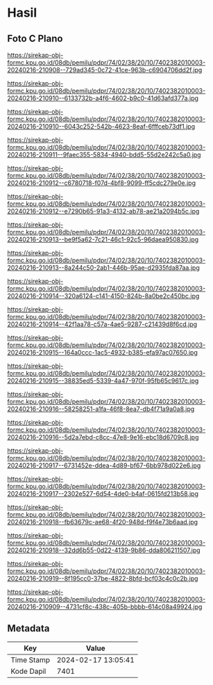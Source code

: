 # Hasil

## Foto C Plano

https://sirekap-obj-formc.kpu.go.id/08db/pemilu/pdpr/74/02/38/20/10/7402382010003-20240216-210908--729ad345-0c72-41ce-963b-c6904706dd2f.jpg

https://sirekap-obj-formc.kpu.go.id/08db/pemilu/pdpr/74/02/38/20/10/7402382010003-20240216-210910--6133732b-a4f6-4602-b9c0-41d63afd377a.jpg

https://sirekap-obj-formc.kpu.go.id/08db/pemilu/pdpr/74/02/38/20/10/7402382010003-20240216-210910--6043c252-542b-4623-8eaf-6fffceb73df1.jpg

https://sirekap-obj-formc.kpu.go.id/08db/pemilu/pdpr/74/02/38/20/10/7402382010003-20240216-210911--9faec355-5834-4940-bdd5-55d2e242c5a0.jpg

https://sirekap-obj-formc.kpu.go.id/08db/pemilu/pdpr/74/02/38/20/10/7402382010003-20240216-210912--c6780718-f07d-4bf8-9099-ff5cdc279e0e.jpg

https://sirekap-obj-formc.kpu.go.id/08db/pemilu/pdpr/74/02/38/20/10/7402382010003-20240216-210912--e7290b65-91a3-4132-ab78-ae21a2094b5c.jpg

https://sirekap-obj-formc.kpu.go.id/08db/pemilu/pdpr/74/02/38/20/10/7402382010003-20240216-210913--be9f5a62-7c21-46c1-92c5-96daea950830.jpg

https://sirekap-obj-formc.kpu.go.id/08db/pemilu/pdpr/74/02/38/20/10/7402382010003-20240216-210913--8a244c50-2ab1-446b-95ae-d2935fda87aa.jpg

https://sirekap-obj-formc.kpu.go.id/08db/pemilu/pdpr/74/02/38/20/10/7402382010003-20240216-210914--320a6124-c141-4150-824b-8a0be2c450bc.jpg

https://sirekap-obj-formc.kpu.go.id/08db/pemilu/pdpr/74/02/38/20/10/7402382010003-20240216-210914--42f1aa78-c57a-4ae5-9287-c21439d8f6cd.jpg

https://sirekap-obj-formc.kpu.go.id/08db/pemilu/pdpr/74/02/38/20/10/7402382010003-20240216-210915--164a0ccc-1ac5-4932-b385-efa97ac07650.jpg

https://sirekap-obj-formc.kpu.go.id/08db/pemilu/pdpr/74/02/38/20/10/7402382010003-20240216-210915--38835ed5-5339-4a47-970f-95fb65c9617c.jpg

https://sirekap-obj-formc.kpu.go.id/08db/pemilu/pdpr/74/02/38/20/10/7402382010003-20240216-210916--58258251-a1fa-46f8-8ea7-db4f71a9a0a8.jpg

https://sirekap-obj-formc.kpu.go.id/08db/pemilu/pdpr/74/02/38/20/10/7402382010003-20240216-210916--5d2a7ebd-c8cc-47e8-9e16-ebc18d6709c8.jpg

https://sirekap-obj-formc.kpu.go.id/08db/pemilu/pdpr/74/02/38/20/10/7402382010003-20240216-210917--6731452e-ddea-4d89-bf67-6bb978d022e6.jpg

https://sirekap-obj-formc.kpu.go.id/08db/pemilu/pdpr/74/02/38/20/10/7402382010003-20240216-210917--2302e527-6d54-4de0-b4af-0615fd213b58.jpg

https://sirekap-obj-formc.kpu.go.id/08db/pemilu/pdpr/74/02/38/20/10/7402382010003-20240216-210918--fb63679c-ae68-4f20-948d-f9f4e73b6aad.jpg

https://sirekap-obj-formc.kpu.go.id/08db/pemilu/pdpr/74/02/38/20/10/7402382010003-20240216-210918--32dd6b55-0d22-4139-9b86-dda806211507.jpg

https://sirekap-obj-formc.kpu.go.id/08db/pemilu/pdpr/74/02/38/20/10/7402382010003-20240216-210919--8f195cc0-37be-4822-8bfd-bcf03c4c0c2b.jpg

https://sirekap-obj-formc.kpu.go.id/08db/pemilu/pdpr/74/02/38/20/10/7402382010003-20240216-210909--4731cf8c-438c-405b-bbbb-614c08a49924.jpg


## Metadata

| Key        | Value               |
| ---------- | ------------------- |
| Time Stamp | 2024-02-17 13:05:41 |
| Kode Dapil | 7401                |



